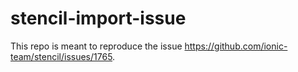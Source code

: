 # stencil-import-issue

This repo is meant to reproduce the issue https://github.com/ionic-team/stencil/issues/1765.